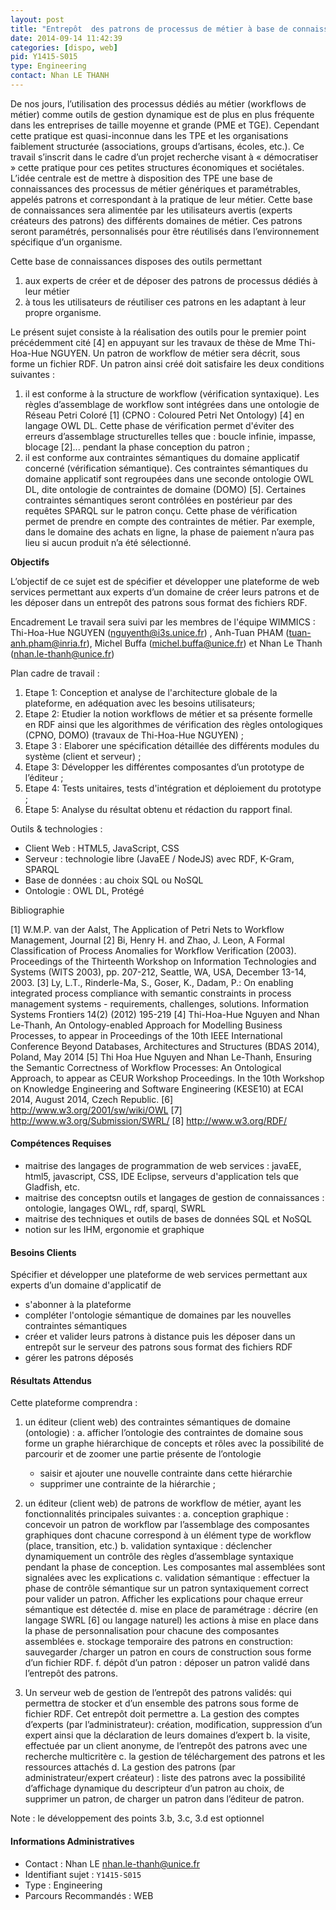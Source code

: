 ```yaml
---
layout: post
title: "Entrepôt  des patrons de processus de métier à base de connaissances"
date: 2014-09-14 11:42:39
categories: [dispo, web]
pid: Y1415-S015
type: Engineering
contact: Nhan LE THANH
---
```

       
De nos jours, l’utilisation des processus  dédiés au métier (workflows de métier)  comme outils de gestion dynamique est de plus en plus fréquente dans les entreprises de taille moyenne et grande (PME et TGE). Cependant cette pratique est quasi-inconnue dans les TPE et les organisations faiblement structurée (associations, groups d’artisans, écoles, etc.). Ce travail s’inscrit dans le cadre d’un projet recherche visant à « démocratiser » cette pratique pour ces petites structures économiques et sociétales.
L’idée centrale est de mettre à disposition des TPE une base de connaissances des  processus de métier génériques et paramétrables, appelés patrons et  correspondant à la pratique de leur métier. Cette base de connaissances sera alimentée par les utilisateurs avertis (experts créateurs des patrons) des différents domaines de métier. Ces patrons seront paramétrés, personnalisés pour être réutilisés dans l’environnement spécifique d’un organisme. 

Cette base de connaissances disposes des outils permettant 

1. aux experts de créer et de déposer des patrons de processus dédiés à leur métier
2. à tous les utilisateurs de réutiliser ces patrons en les adaptant à leur propre organisme.

Le présent sujet consiste à la réalisation des outils pour le premier point précédemment cité [4] en appuyant sur les travaux de thèse de Mme Thi-Hoa-Hue  NGUYEN.
Un patron de workflow de métier sera décrit, sous forme un fichier RDF. Un patron ainsi créé doit satisfaire les deux conditions suivantes :

1. il est conforme à la structure de workflow (vérification syntaxique). Les règles d’assemblage de workflow sont intégrées dans une ontologie de Réseau Petri Coloré [1] (CPNO : Coloured Petri Net Ontology) [4] en langage OWL DL.  Cette phase de vérification permet d'éviter des erreurs d’assemblage structurelles telles que : boucle infinie, impasse, blocage [2]...  pendant la phase conception du patron ;
2. il est conforme aux contraintes sémantiques du domaine applicatif concerné (vérification sémantique). Ces contraintes sémantiques du domaine applicatif sont regroupées dans une seconde ontologie OWL DL, dite ontologie de contraintes de domaine (DOMO) [5]. Certaines contraintes sémantiques seront contrôlées en postérieur par des requêtes SPARQL sur le patron conçu. Cette phase de vérification permet de prendre en compte des contraintes de métier. Par exemple, dans le domaine des achats en ligne, la phase de paiement n’aura pas lieu si aucun produit n’a été sélectionné. 

**Objectifs**
 
L’objectif de ce sujet est de spécifier et développer une plateforme de web services permettant aux experts d’un domaine de créer leurs patrons et de les déposer dans un entrepôt des patrons sous format des fichiers RDF. 

Encadrement
Le travail sera suivi par les membres de l'équipe WIMMICS : Thi-Hoa-Hue NGUYEN (nguyenth@i3s.unice.fr) , Anh-Tuan PHAM (tuan-anh.pham@inria.fr), Michel  Buffa (michel.buffa@unice.fr) et Nhan Le Thanh (nhan.le-thanh@unice.fr) 

Plan cadre de travail : 

1. Etape 1: Conception et analyse de l'architecture globale de la plateforme, en adéquation avec les besoins utilisateurs;
2. Etape 2: Etudier la notion workflows de métier et sa présente formelle en RDF  ainsi que les algorithmes de vérification des règles ontologiques (CPNO, DOMO) (travaux de Thi-Hoa-Hue NGUYEN) ; 
3. Etape 3 : Elaborer une spécification détaillée des différents modules du système (client et serveur) ; 
4. Etape 3: Développer les différentes composantes d’un prototype de l’éditeur ; 
5. Etape 4: Tests unitaires, tests d'intégration et déploiement du prototype ; 
6. Etape 5: Analyse du résultat obtenu et rédaction du rapport final. 

Outils & technologies :  

- Client Web : HTML5, JavaScript, CSS 
- Serveur : technologie libre (JavaEE / NodeJS) avec RDF, K-Gram, SPARQL
- Base de données : au choix SQL ou NoSQL
- Ontologie : OWL DL, Protégé

Bibliographie

 [1]   W.M.P. van der Aalst, The Application of Petri Nets to Workflow Management, Journal
 [2] Bi, Henry H. and Zhao, J. Leon, A Formal Classification of Process Anomalies for Workflow Verification (2003). Proceedings of the Thirteenth Workshop on Information Technologies and Systems (WITS 2003), pp. 207-212, Seattle, WA, USA, December 13-14, 2003.
 [3]   Ly, L.T., Rinderle-Ma, S., Goser, K., Dadam, P.: On enabling integrated process
compliance with semantic constraints in process management systems - requirements, challenges, solutions. Information Systems Frontiers 14(2) (2012) 195-219
 [4]  Thi-Hoa-Hue Nguyen and Nhan Le-Thanh, An Ontology-enabled Approach for Modelling Business Processes, to appear in Proceedings of  the 10th IEEE International Conference Beyond Databases, Architectures and Structures (BDAS 2014), Poland, May 2014
 [5] Thi Hoa Hue Nguyen and Nhan Le-Thanh, Ensuring the Semantic Correctness of Workflow Processes: An Ontological Approach, to appear as CEUR Workshop Proceedings. In the 10th Workshop on Knowledge Engineering and Software Engineering (KESE10) at ECAI 2014, August 2014, Czech Republic.
[6]   http://www.w3.org/2001/sw/wiki/OWL 
[7]   http://www.w3.org/Submission/SWRL/ 
[8]   http://www.w3.org/RDF/

#### Compétences Requises
- maitrise des langages de programmation de  web services : javaEE, html5, javascript, CSS, IDE Eclipse, serveurs d'application tels que Gladfish, etc.
-  maitrise des conceptsn outils et langages de gestion de connaissances : ontologie, langages OWL, rdf, sparql, SWRL 
- maitrise des techniques et outils de bases de données SQL et NoSQL
- notion sur les IHM, ergonomie et graphique


#### Besoins Clients
Spécifier et développer une plateforme de web services permettant aux experts d’un domaine d'applicatif de 
- s'abonner à la plateforme
- compléter l'ontologie sémantique de domaines par les nouvelles contraintes sémantiques
- créer et valider leurs patrons à distance puis les déposer dans un entrepôt sur le serveur des patrons sous format des fichiers RDF
- gérer les patrons déposés

#### Résultats Attendus
Cette plateforme comprendra :
   
1. un éditeur (client web) des contraintes sémantiques de domaine (ontologie) : 
    a.	afficher l’ontologie des contraintes de domaine sous forme un graphe hiérarchique de concepts et rôles avec la possibilité de parcourir et de zoomer une partie présente de l’ontologie
    * saisir et ajouter une nouvelle contrainte dans cette hiérarchie
    * supprimer une contrainte de la hiérarchie ;

2.	 un éditeur (client web) de patrons de workflow de métier, ayant les fonctionnalités principales suivantes :
    a.	conception graphique : concevoir un patron de workflow par l’assemblage des composantes graphiques dont chacune correspond à un élément type de workflow (place, transition, etc.) 
    b.	validation syntaxique : déclencher dynamiquement un contrôle des règles d’assemblage syntaxique pendant la phase de conception. Les composantes mal assemblées sont signalées avec les explications
    c.	validation sémantique : effectuer la phase de contrôle sémantique sur un patron syntaxiquement correct pour valider un patron. Afficher les explications pour chaque erreur sémantique est détectée 
    d.	mise en place de paramétrage : décrire (en langage SWRL  [6] ou langage naturel) les actions à mise en place dans la phase de personnalisation pour chacune des composantes assemblées
    e.	stockage temporaire des patrons en construction: sauvegarder /charger un patron en cours de construction sous forme d’un fichier RDF.
    f.	dépôt d’un patron : déposer un patron validé dans l’entrepôt des patrons. 

3.	Un serveur web de gestion de l’entrepôt des patrons validés: qui permettra de stocker et d’un ensemble des patrons sous forme de fichier RDF. Cet entrepôt doit permettre 
    a.	La gestion des comptes d’experts (par l’administrateur): création, modification, suppression d’un expert ainsi que la déclaration de leurs domaines d’expert
    b.	la visite, effectuée par un client anonyme, de l’entrepôt des patrons avec une recherche multicritère
    c.	la gestion de téléchargement des patrons et les ressources attachés
    d.	La gestion des patrons (par administrateur/expert créateur) : liste des patrons avec la possibilité d’affichage dynamique du descripteur d’un patron au choix, de supprimer un patron, de charger un patron dans l’éditeur de patron.  
   
Note : le développement des points 3.b, 3.c, 3.d est optionnel
     

#### Informations Administratives
  * Contact : Nhan LE <nhan.le-thanh@unice.fr>
  * Identifiant sujet : `Y1415-S015`
  * Type : Engineering
  * Parcours Recommandés : WEB
     